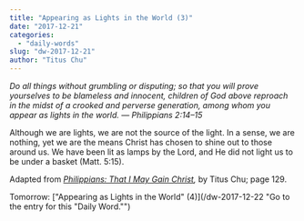 ```yaml
---
title: "Appearing as Lights in the World (3)"
date: "2017-12-21"
categories: 
  - "daily-words"
slug: "dw-2017-12-21"
author: "Titus Chu"
---
```


_Do all things without grumbling or disputing; so that you will prove yourselves to be blameless and innocent, children of God above reproach in the midst of a crooked and perverse generation, among whom you appear as lights in the world._ _— Philippians 2:14–15_

Although we are lights, we are not the source of the light. In a sense, we are nothing, yet we are the means Christ has chosen to shine out to those around us. We have been lit as lamps by the Lord, and He did not light us to be under a basket (Matt. 5:15).

Adapted from _[Philippians: That I May Gain Christ](/book-philippians "Go to the listing for this book."),_ by Titus Chu; page 129.

Tomorrow: ["Appearing as Lights in the World" (4)](/dw-2017-12-22 "Go to the entry for this "Daily Word."")

